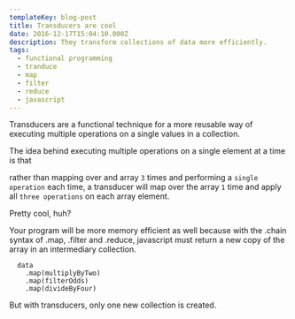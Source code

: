 ```yaml
---
templateKey: blog-post
title: Transducers are cool
date: 2016-12-17T15:04:10.000Z
description: They transform collections of data more efficiently.
tags:
  - functional programming
  - tranduce
  - map
  - filter
  - reduce
  - javascript
---
```

Transducers are a functional technique for a more reusable way of executing multiple operations on a single values in a collection.

The idea behind executing multiple operations on a single element at a time is that 

rather than mapping over and array `3` times and performing a `single operation` each time, a transducer will map over the array `1` time and apply all `three operations` on each array element.

Pretty cool, huh?

Your program will be more memory efficient as well because with the .chain syntax of .map, .filter and .reduce, javascript must return a new copy of the array in an intermediary collection.

```
  data
    .map(multiplyByTwo)
    .map(filterOdds)
    .map(divideByFour)
```

But with transducers, only one new collection is created.
